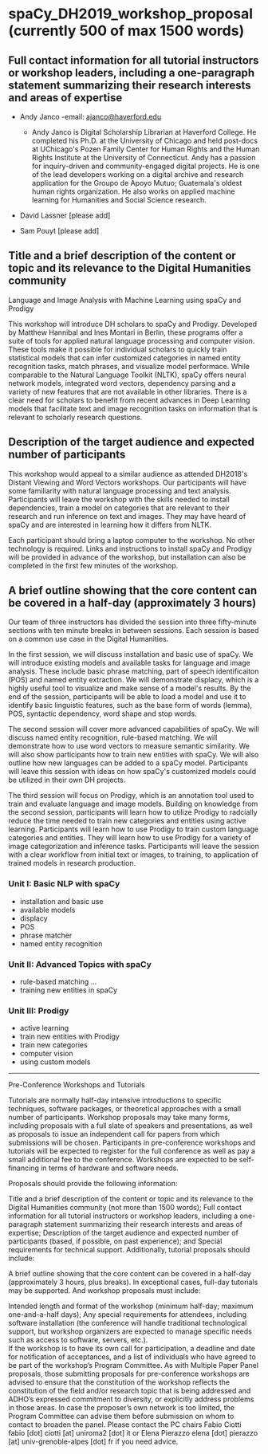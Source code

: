 # spaCy_DH2019_workshop_proposal (currently 500 of max 1500 words)

## Full contact information for all tutorial instructors or workshop leaders, including a one-paragraph statement summarizing their research interests and areas of expertise  
- Andy Janco 
   -email: ajanco@haverford.edu
   - Andy Janco is Digital Scholarship Librarian at Haverford College. He completed his Ph.D. at the University of Chicago and held post-docs at UChicago's Pozen Family Center for Human Rights and the Human Rights Institute at the University of Connecticut. Andy has a passion for inquiry-driven and community-engaged digital projects.  He is one of the lead developers working on a digital archive and research application for the Groupo de Apoyo Mutuo; Guatemala's oldest human rights organization. He also works on applied machine learning for Humanities and Social Science research.  

- David Lassner
   [please add]
- Sam Pouyt
   [please add]

## Title and a brief description of the content or topic and its relevance to the Digital Humanities community  

Language and Image Analysis with Machine Learning using spaCy and Prodigy  

This workshop will introduce DH scholars to spaCy and Prodigy. Developed by Matthew Hannibal and Ines Montari in Berlin, these programs offer a suite of tools for applied natural language processing and computer vision. These tools make it possible for individual scholars to quickly train statistical models that can infer customized categories in named entity recognition tasks, match phrases, and visualize model performace.  While comparable to the Natural Language Toolkit (NLTK), spaCy offers neural network models, integrated word vectors, dependency parsing and a variety of new features that are not available in other libraries. There is a clear need for scholars to benefit from recent advances in Deep Learning models that facilitate text and image recognition tasks on information that is relevant to scholarly research questions.     

## Description of the target audience and expected number of participants

This workshop would appeal to a similar audience as attended DH2018's Distant Viewing and Word Vectors workshops.  Our participants will have some familiarity with natural language processing and text analysis. Participants will leave the workshop with the skills needed to install dependencies, train a model on categories that are relevant to their research and run inference on text and images. They may have heard of spaCy and are interested in learning how it differs from NLTK. 

Each participant should bring a laptop computer to the workshop.  No other technology is required.  Links and instructions to install spaCy and Prodigy will be provided in advance of the workshop, but installation can also be completed in the first few minutes of the workshop.  

## A brief outline showing that the core content can be covered in a half-day (approximately 3 hours)
Our team of three instructors has divided the session into three fifty-minute sections with ten minute breaks in between sessions.  Each session is based on a common use case in the Digital Humanities.  

In the first session, we will discuss installation and basic use of spaCy.  We will introduce existing models and available tasks for language and image analysis.  These include basic phrase matching, part of speech identificaiton (POS) and named entity extraction. We will demonstrate displacy, which is a highly useful tool to visualize and make sense of a model's results.  By the end of the session, participants will be able to load a model and use it to identify basic linguistic features, such as the base form of words (lemma), POS, syntactic dependency, word shape and stop words.

The second session will cover more advanced capabilities of spaCy.  We will discuss named entity recognition, rule-based matching. We will demonstrate how to use word vectors to measure semantic similarity. We will also show participants how to train new entities with spaCy.  We will also outline how new languages can be added to a spaCy model.  Participants will leave this session with ideas on how spaCy's customized models could be utilized in their own DH projects.   

The third session will focus on Prodigy, which is an annotation tool used to train and evaluate language and image models.  Building on knowledge from the second session, participants will learn how to utilize Prodigy to radcially reduce the time needed to train new categories and entities using active learning.  Participants will learn how to use Prodigy to train custom language categories and entities.  They will learn how to use Prodigy for a variety of image categorization and inference tasks.  Participants will leave the session with a clear workflow from initial text or images, to training, to application of trained models in research production.    


### Unit I: Basic NLP with spaCy
   - installation and basic use
   - available models 
   - displacy
   - POS
   - phrase matcher  
   - named entity recognition 

### Unit II: Advanced Topics with spaCy
   - rule-based matching
   ...
   - training new entities in spaCy

### Unit III: Prodigy 
   - active learning 
   - train new entities with Prodigy
   - train new categories
   - computer vision 
   - using custom models 


---

Pre-Conference Workshops and Tutorials

Tutorials are normally half-day intensive introductions to specific techniques, software packages, or theoretical approaches with a small number of participants. Workshop proposals may take many forms, including proposals with a full slate of speakers and presentations, as well as proposals to issue an independent call for papers from which submissions will be chosen. Participants in pre-conference workshops and tutorials will be expected to register for the full conference as well as pay a small additional fee to the conference. Workshops are expected to be self-financing in terms of hardware and software needs.

Proposals should provide the following information:

Title and a brief description of the content or topic and its relevance to the Digital Humanities community (not more than 1500 words);
Full contact information for all tutorial instructors or workshop leaders, including a one-paragraph statement summarizing their research interests and areas of expertise;
Description of the target audience and expected number of participants (based, if possible, on past experience); and
Special requirements for technical support.
Additionally, tutorial proposals should include:

A brief outline showing that the core content can be covered in a half-day (approximately 3 hours, plus breaks). In exceptional cases, full-day tutorials may be supported.
And workshop proposals must include:

Intended length and format of the workshop (minimum half-day; maximum one-and-a-half days);
Any special requirements for attendees, including software installation (the conference will handle traditional technological support, but workshop organizers are expected to manage specific needs such as access to software, servers, etc.).  
If the workshop is to have its own call for participation, a deadline and date for notification of acceptances, and a list of individuals who have agreed to be part of the workshop’s Program Committee.
As with Multiple Paper Panel proposals, those submitting proposals for pre-conference workshops are advised to ensure that the constitution of the workshop reflects the constitution of the field and/or research topic that is being addressed and ADHO’s expressed commitment to diversity, or explicitly address problems in those areas.  In case the proposer’s own network is too limited, the Program Committee can advise them before submission on whom to contact to broaden the panel. Please contact the PC chairs Fabio Ciotti fabio [dot] ciotti [at] uniroma2 [dot] it or Elena Pierazzo elena [dot] pierazzo [at] univ-grenoble-alpes [dot] fr if you need advice.
